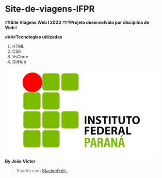 # Site-de-viagens-IFPR
##**Site Viagens Web I 2023**
###**Projeto desenvolvido por disciplina de Web I**

####**Tecnologias utilizadas**

1. HTML
2. CSS
3. VsCode
4.  GitHub

![logo de IFPR](https://github.com/joao-schmidt/Site-de-viagens-IFPR/blob/4523739e0c0b711752500fe54c4c5572e87b952a/logo%20ifpr.webp)
**By João Victor**


> Escrito com [ StackedEdit ](https://stackedit.io/) .
